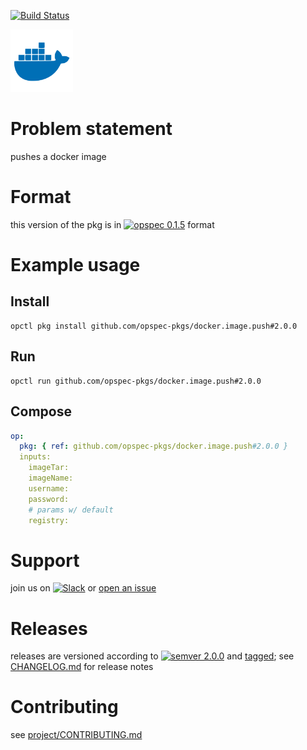[![Build Status](https://travis-ci.org/opspec-pkgs/docker.image.push.svg?branch=master)](https://travis-ci.org/opspec-pkgs/docker.image.push)

<img src="icon.svg" alt="icon" height="100px">

# Problem statement

pushes a docker image

# Format

this version of the pkg is in [![opspec 0.1.5](https://img.shields.io/badge/opspec-0.1.5-brightgreen.svg?colorA=6b6b6b&colorB=fc16be)](https://opspec.io/0.1.5/packages.html) format

# Example usage

## Install

```shell
opctl pkg install github.com/opspec-pkgs/docker.image.push#2.0.0
```

## Run

```
opctl run github.com/opspec-pkgs/docker.image.push#2.0.0
```

## Compose

```yaml
op:
  pkg: { ref: github.com/opspec-pkgs/docker.image.push#2.0.0 }
  inputs:
    imageTar:
    imageName:
    username:
    password:
    # params w/ default
    registry:
```

# Support

join us on
[![Slack](https://opspec-slackin.herokuapp.com/badge.svg)](https://opspec-slackin.herokuapp.com/)
or
[open an issue](https://github.com/opspec-pkgs/docker.image.push/issues)

# Releases

releases are versioned according to
[![semver 2.0.0](https://img.shields.io/badge/semver-2.0.0-brightgreen.svg)](http://semver.org/spec/v2.0.0.html)
and [tagged](https://git-scm.com/book/en/v2/Git-Basics-Tagging); see
[CHANGELOG.md](CHANGELOG.md) for release notes

# Contributing

see
[project/CONTRIBUTING.md](https://github.com/opspec-pkgs/project/blob/master/CONTRIBUTING.md)
